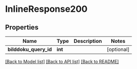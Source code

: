 # InlineResponse200

## Properties
Name | Type | Description | Notes
------------ | ------------- | ------------- | -------------
**bilddoku_query_id** | **int** |  | [optional] 

[[Back to Model list]](../README.md#documentation-for-models) [[Back to API list]](../README.md#documentation-for-api-endpoints) [[Back to README]](../README.md)

